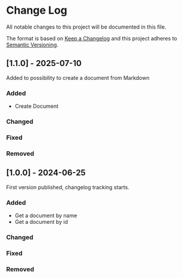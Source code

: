 # Change Log
All notable changes to this project will be documented in this file.
 
The format is based on [Keep a Changelog](http://keepachangelog.com/)
and this project adheres to [Semantic Versioning](http://semver.org/).
 

## [1.1.0] - 2025-07-10
 
Added to possibility to create a document from Markdown
 
### Added
- Create Document
 
### Changed
 
### Fixed

### Removed

## [1.0.0] - 2024-06-25
 
First version published, changelog tracking starts.
 
### Added
- Get a document by name  
- Get a document by id
 
### Changed
 
### Fixed

### Removed
